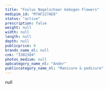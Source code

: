 ```yaml
---
title: "Foxlux Nagelschaar Gebogen Flowers"
medipim_id: "M7AF227AE8"
status: "active"
prescription: false
weight: null
width: null
length: null
depth: null
publicprice: 0
brands_name_nl: null
cnk: "3302304"
photos_medium: null
apbcategory_name_nl: "Ander"
publiccategory_name_nl: "Manicure & pedicure"
---
```

null
